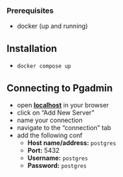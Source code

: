 ### Prerequisites

- docker (up and running)

## Installation

- `docker compose up`

## Connecting to Pgadmin

- open [**localhost**](http://localhost) in your browser
- click on “Add New Server”
- name your connection
- navigate to the “connection” tab
- add the following conf
    - **Host name/address:** `postgres`
    - **Port:** 5432
    - **Username:** `postgres`
    - **Password:** `postgres`
